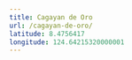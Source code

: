 ```yaml
---
title: Cagayan de Oro
url: /cagayan-de-oro/
latitude: 8.4756417
longitude: 124.64215320000001
---
```

